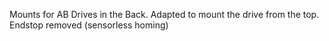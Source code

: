 Mounts for AB Drives in the Back. Adapted to mount the drive from the top. Endstop removed (sensorless homing)